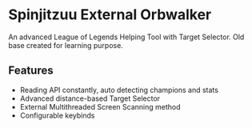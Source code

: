 # Spinjitzuu External Orbwalker

An advanced League of Legends Helping Tool with Target Selector. Old base created for learning purpose.

## Features

- Reading API constantly, auto detecting champions and stats
- Advanced distance-based Target Selector
- External Multithreaded Screen Scanning method
- Configurable keybinds
